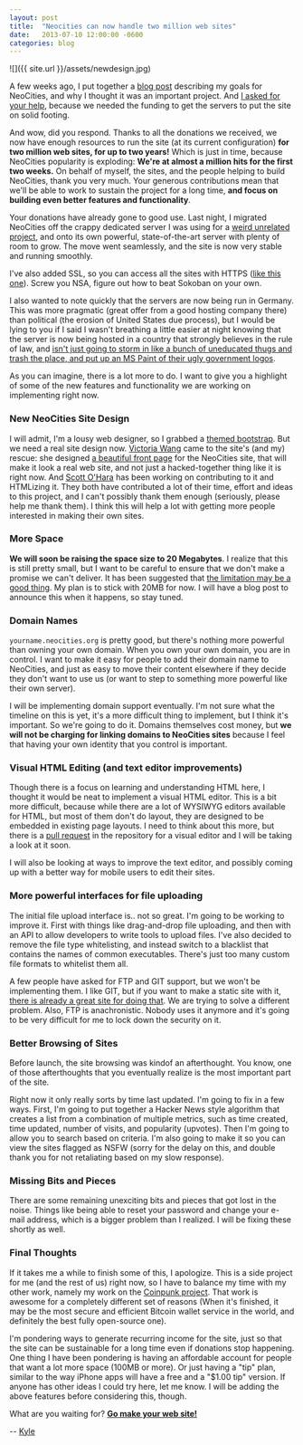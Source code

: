 ```yaml
---
layout: post
title:  "Neocities can now handle two million web sites"
date:   2013-07-10 12:00:00 -0600
categories: blog
---
```

![]({{ site.url }}/assets/newdesign.jpg)

A few weeks ago, I put together a [blog post](http://neocities.org/blog/making-the-web-fun-again) describing my goals for NeoCities, and why I thought it was an important project. And [I asked for your help](https://neocities.org/about), because we needed the funding to get the servers to put the site on solid footing.

And wow, did you respond. Thanks to all the donations we received, we now have enough resources to run the site (at its current configuration) **for two million web sites, for up to two years!** Which is just in time, because NeoCities popularity is exploding: **We're at almost a million hits for the first two weeks.** On behalf of myself, the sites, and the people helping to build NeoCities, thank you very much. Your generous contributions mean that we'll be able to work to sustain the project for a long time, **and focus on building even better features and functionality**.

Your donations have already gone to good use. Last night, I migrated NeoCities off the crappy dedicated server I was using for a [weird unrelated project](http://bestofnhk.tv), and onto its own powerful, state-of-the-art server with plenty of room to grow. The move went seamlessly, and the site is now very stable and running smoothly.

I've also added SSL, so you can access all the sites with HTTPS ([like this one](https://suppilulemur.neocities.org)). Screw you NSA, figure out how to beat Sokoban on your own.

I also wanted to note quickly that the servers are now being run in Germany. This was more pragmatic (great offer from a good hosting company there) than political (the erosion of United States due process), but I would be lying to you if I said I wasn't breathing a little easier at night knowing that the server is now being hosted in a country that strongly believes in the rule of law, and [isn't just going to storm in like a bunch of uneducated thugs and trash the place, and put up an MS Paint of their ugly government logos](http://www.wired.com/threatlevel/2012/05/weak-evidence-seizure/).

As you can imagine, there is a lot more to do. I want to give you a highlight of some of the new features and functionality we are working on implementing right now.

### New NeoCities Site Design

I will admit, I'm a lousy web designer, so I grabbed a [themed bootstrap](http://bootswatch.com). But we need a real site design now. [Victoria Wang](https://twitter.com/violasong) came to the site's (and my) rescue: she designed [a beautiful front page](https://raw.github.com/kyledrake/neocities-web/master/files/wireframes/homepage03x.png) for the NeoCities site, that will make it look a real web site, and not just a hacked-together thing like it is right now. And [Scott O'Hara](https://twitter.com/scottohara) has been working on contributing to it and HTMLizing it. They both have contributed a lot of their time, effort and ideas to this project, and I can't possibly thank them enough (seriously, please help me thank them). I think this will help a lot with getting more people interested in making their own sites.

### More Space

**We will soon be raising the space size to 20 Megabytes**. I realize that this is still pretty small, but I want to be careful to ensure that we don't make a promise we can't deliver. It has been suggested that [the limitation may be a good thing](http://10mbmanifesto.neocities.org). My plan is to stick with 20MB for now. I will have a blog post to announce this when it happens, so stay tuned.

### Domain Names

`yourname.neocities.org` is pretty good, but there's nothing more powerful than owning your own domain. When you own your own domain, you are in control. I want to make it easy for people to add their domain name to NeoCities, and just as easy to move their content elsewhere if they decide they don't want to use us (or want to step to something more powerful like their own server).

I will be implementing domain support eventually. I'm not sure what the timeline on this is yet, it's a more difficult thing to implement, but I think it's important. So we're going to do it. Domains themselves cost money, but **we will not be charging for linking domains to NeoCities sites** because I feel that having your own identity that you control is important.

### Visual HTML Editing (and text editor improvements)

Though there is a focus on learning and understanding HTML here, I thought it would be neat to implement a visual HTML editor. This is a bit more difficult, because while there are a lot of WYSIWYG editors available for HTML, but most of them don't do layout, they are designed to be embedded in existing page layouts. I need to think about this more, but there is a [pull request](https://github.com/kyledrake/neocities-web/pull/15) in the repository for a visual editor and I will be taking a look at it soon.

I will also be looking at ways to improve the text editor, and possibly coming up with a better way for mobile users to edit their sites.

### More powerful interfaces for file uploading

The initial file upload interface is.. not so great. I'm going to be working to improve it. First with things like drag-and-drop file uploading, and then with an API to allow developers to write tools to upload files. I've also decided to remove the file type whitelisting, and instead switch to a blacklist that contains the names of common executables. There's just too many custom file formats to whitelist them all.

A few people have asked for FTP and GIT support, but we won't be implementing them. I like GIT, but if you want to make a static site with it, [there is already a great site for doing that](https://github.com). We are trying to solve a different problem. Also, FTP is anachronistic. Nobody uses it anymore and it's going to be very difficult for me to lock down the security on it.

### Better Browsing of Sites

Before launch, the site browsing was kindof an afterthought. You know, one of those afterthoughts that you eventually realize is the most important part of the site.

Right now it only really sorts by time last updated. I'm going to fix in a few ways. First, I'm going to put together a Hacker News style algorithm that creates a list from a combination of multiple metrics, such as time created, time updated, number of visits, and popularity (upvotes). Then I'm going to allow you to search based on criteria. I'm also going to make it so you can view the sites flagged as NSFW (sorry for the delay on this, and double thank you for not retaliating based on my slow response).

### Missing Bits and Pieces

There are some remaining unexciting bits and pieces that got lost in the noise. Things like being able to reset your password and change your e-mail address, which is a bigger problem than I realized. I will be fixing these shortly as well.

### Final Thoughts

If it takes me a while to finish some of this, I apologize. This is a side project for me (and the rest of us) right now, so I have to balance my time with my other work, namely my work on the [Coinpunk project](http://coinpunk.org). That work is awesome for a completely different set of reasons (When it's finished, it may be the most secure and efficient Bitcoin wallet service in the world, and definitely the best fully open-source one).

I'm pondering ways to generate recurring income for the site, just so that the site can be sustainable for a long time even if donations stop happening. One thing I have been pondering is having an affordable account for people that want a lot more space (100MB or more). Or just having a "tip" plan, similar to the way iPhone apps will have a free and a "$1.00 tip" version. If anyone has other ideas I could try here, let me know. I will be adding the above features before considering this, though.

What are you waiting for? **[Go make your web site!](http://neocities.org/new)**

-- [Kyle](https://kyledrake.net)
